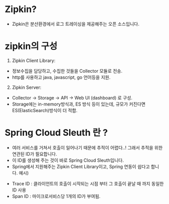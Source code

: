# Zipkin?
- Zipkin은 분산환경에서 로그 트레이싱을 제공해주는 오픈 소스입니다.

# zipkin의 구성 
1) Zipkin Client Library: 
- 정보수집을 담당하고, 수집한 것들을 Collector 모듈로 전송. 
- http를 사용하고 java, javascript, go 언어등을 지원.
2) Zipkin Server: 
- Collector -> Storage -> API -> Web UI (dashboard) 로 구성.
- Storage에는 in-memory방식과, ES 방식 등이 있는데, 규모가 커진다면 ES(ElasticSearch)방식이 더 적합.

# Spring Cloud Sleuth 란 ?
- 여러 서비스를 거쳐서 호출이 일어나기 때문에 추적이 어렵다..! 그래서 추적을 위한 연관된 ID가 필요합니다.
- 이 ID를 생성해 주는 것이 바로 Spring Cloud Sleuth입니다.
- Spring에서 지원해주는 Zipkin Client Library이고, Spring 연동이 쉽다고 합니다.
예시)
* Trace ID : 클라이언트의 호출이 시작되는 시점 부터 그 호출이 끝날 때 까지 동일한 ID 사용
* Span ID : 마이크로서비스당 1개의 ID가 부여됨.

 
